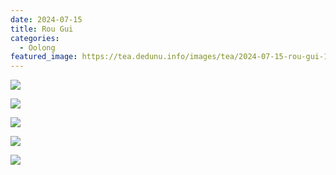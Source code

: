 ```yaml
---
date: 2024-07-15
title: Rou Gui 
categories:
  - Oolong
featured_image: https://tea.dedunu.info/images/tea/2024-07-15-rou-gui-1.jpeg
---
```


![](https://tea.dedunu.info/images/tea/2024-07-15-rou-gui-2.jpeg)

![](https://tea.dedunu.info/images/tea/2024-07-15-rou-gui-3.jpeg)

![](https://tea.dedunu.info/images/tea/2024-07-15-rou-gui-4.jpeg)

![](https://tea.dedunu.info/images/tea/2024-07-15-rou-gui-5.jpeg)

![](https://tea.dedunu.info/images/tea/2024-07-15-rou-gui-6.jpeg)

